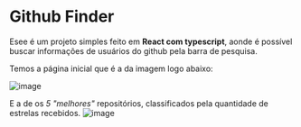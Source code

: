 # Github Finder

Esee é um projeto simples feito em **React com typescript**, aonde é possível buscar informações de usuários do github pela barra de pesquisa.

Temos a página inicial que é a da imagem logo abaixo:

![image](https://user-images.githubusercontent.com/77419581/215863707-2ddd4e69-480f-49e8-baaa-33c954423589.png)

E a de os *5 "melhores"* repositórios, classificados pela quantidade de estrelas recebidos.
![image](https://user-images.githubusercontent.com/77419581/215863989-d0934c68-6f6c-4f21-a4b6-07ba100a97aa.png)


